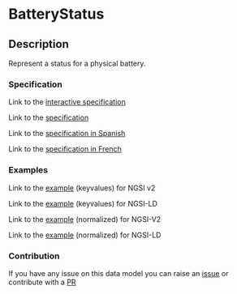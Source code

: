 # BatteryStatus

## Description 

Represent a status for a physical battery.
### Specification

Link to the [interactive specification](https://swagger.lab.fiware.org/?url=https://smart-data-models.github.io/dataModel.Battery/BatteryStatus/swagger.yaml)

Link to the [specification](https://github.com/smart-data-models/dataModel.Battery/blob/master/BatteryStatus/doc/spec.md)

Link to the [specification in Spanish](https://github.com/smart-data-models/dataModel.Battery/blob/master/BatteryStatus/doc/spec_ES.md)

Link to the [specification in French](https://github.com/smart-data-models/dataModel.Battery/blob/master/BatteryStatus/doc/spec_FR.md)
### Examples

Link to the [example](https://smart-data-models.github.io/dataModel.Battery/BatteryStatus/examples/example.json) (keyvalues) for NGSI v2

Link to the [example](https://smart-data-models.github.io/dataModel.Battery/BatteryStatus/examples/example.jsonld) (keyvalues) for NGSI-LD

Link to the [example](https://smart-data-models.github.io/dataModel.Battery/BatteryStatus/examples/example-normalized.json) (normalized) for NGSI-V2

Link to the [example](https://smart-data-models.github.io/dataModel.Battery/BatteryStatus/examples/example-normalized.jsonld) (normalized) for NGSI-LD
### Contribution

 If you have any issue on this data model you can raise an [issue](https://github.com/smart-data-models/dataModel.Battery/issues)  or contribute with a [PR](https://github.com/smart-data-models/dataModel.Battery/pulls)
